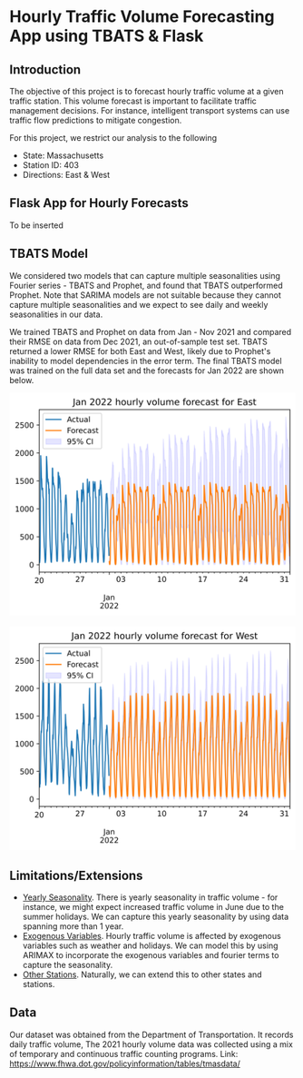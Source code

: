 # Hourly Traffic Volume Forecasting App using TBATS & Flask

## **Introduction**
The objective of this project is to forecast hourly traffic volume at a given traffic station. This volume forecast is important to facilitate traffic management decisions. For instance, intelligent transport systems can use traffic flow predictions to mitigate congestion.

For this project, we restrict our analysis to the following
* State: Massachusetts
* Station ID: 403
* Directions: East & West

## **Flask App for Hourly Forecasts**

To be inserted

## **TBATS Model**
We considered two models that can capture multiple seasonalities using Fourier series - TBATS and Prophet, and found that TBATS outperformed Prophet. Note that SARIMA models are not suitable because they cannot capture multiple seasonalities and we expect to see daily and weekly seasonalities in our data.

We trained TBATS and Prophet on data from Jan - Nov 2021 and compared their RMSE on data from Dec 2021, an out-of-sample test set. TBATS returned a lower RMSE for both East and West, likely due to Prophet's inability to model dependencies in the error term. The final TBATS model was trained on the full data set and the forecasts for Jan 2022 are shown below.

<img src="images/east_forecast.png" width="840"><br>  
<img src="images/west_forecast.png" width="840">

## **Limitations/Extensions**
* <ins>Yearly Seasonality</ins>. There is yearly seasonality in traffic volume - for instance, we might expect increased traffic volume in June due to the summer holidays. We can capture this yearly seasonality by using data spanning more than 1 year.
* <ins>Exogenous Variables</ins>. Hourly traffic volume is affected by exogenous variables such as weather and holidays. We can model this by using ARIMAX to incorporate the exogenous variables and fourier terms to capture the seasonality.
* <ins>Other Stations</ins>. Naturally, we can extend this to other states and stations.  

## **Data**
Our dataset was obtained from the Department of Transportation. It records daily traffic volume, The 2021 hourly volume data was collected using a mix of temporary and continuous traffic counting programs. Link: https://www.fhwa.dot.gov/policyinformation/tables/tmasdata/